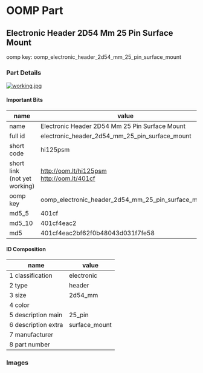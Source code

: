 # OOMP Part  
## Electronic Header 2D54 Mm 25 Pin Surface Mount  
  
oomp key: oomp_electronic_header_2d54_mm_25_pin_surface_mount  
  
### Part Details  
  
[![working.jpg](working_600.jpg)](working.jpg)  
  
#### Important Bits  
| name | value | 
| --- | --- | 
| name | Electronic Header 2D54 Mm 25 Pin Surface Mount | 
| full id | electronic_header_2d54_mm_25_pin_surface_mount | 
| short code | hi125psm | 
| short link<br>(not yet working) | http://oom.lt/hi125psm<br>http://oom.lt/401cf | 
| oomp key | oomp_electronic_header_2d54_mm_25_pin_surface_mount | 
| md5_5 | 401cf | 
| md5_10 | 401cf4eac2 | 
| md5 | 401cf4eac2bf62f0b48043d031f7fe58 | 
#### ID Composition  
| name | value | 
| --- | --- | 
| 1 classification | electronic | 
| 2 type | header | 
| 3 size | 2d54_mm | 
| 4 color |  | 
| 5 description main | 25_pin | 
| 6 description extra | surface_mount | 
| 7 manufacturer |  | 
| 8 part number |  | 
### Images  
